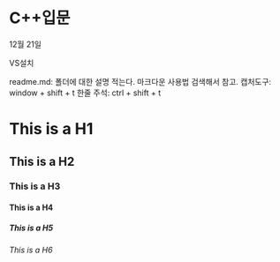 # C++입문
12월 21일 

VS설치

readme.md: 폴더에 대한 설명 적는다. 마크다운 사용법 검색해서 참고.
캡처도구: window + shift + t
한줄 주석: ctrl + shift + t

# This is a H1
## This is a H2
### This is a H3
#### This is a H4
##### This is a H5
###### This is a H6
